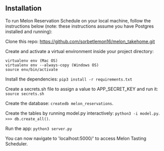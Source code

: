## Installation
To run Melon Reservation Schedule on your local machine, follow the instructions below (note: these instructions assume you have Postgres installed and running):

Clone this repo: https://github.com/sorbetlemon16/melon_takehome.git

Create and activate a virtual environment inside your project directory:

```
virtualenv env (Mac OS)
virtualenv env --always-copy (Windows OS)
source env/bin/activate
```

Install the dependencies:
```pip3 install -r requirements.txt```

Create a secrets.sh file to assign a value to APP_SECRET_KEY and run it:
```source secrets.sh```

Create the database: 
```createdb melon_reservations```. 

Create the tables by running model.py interactively:
```python3 -i model.py```. 
```>>> db.create_all()```. 

Run the app:
```python3 server.py```

You can now navigate to 'localhost:5000/' to access Melon Tasting Scheduler.